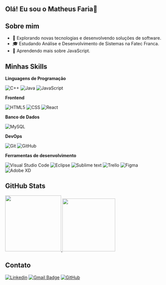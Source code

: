 ## Olá! Eu sou o Matheus Faria👋

## Sobre mim

- 🤔 Explorando novas tecnologias e desenvolvendo soluções de software.
- 🎓 Estudando Análise e Desenvolvimento de Sistemas na Fatec Franca.
- 🌱 Aprendendo mais sobre JavaScript.

## Minhas Skills

**Linguagens de Programação**

![C++](https://img.shields.io/badge/-C++-333333?style=flat&logo=C%2B%2B&logoColor=00599C)
![Java](https://img.shields.io/badge/-Java-333333?style=flat&logo=java)
![JavaScript](https://img.shields.io/badge/-JavaScript-333333?style=flat&logo=javascript)

**Frontend**

![HTML5](https://img.shields.io/badge/-HTML5-333333?style=flat&logo=HTML5) 
![CSS](https://img.shields.io/badge/-CSS-333333?style=flat&logo=CSS3&logoColor=1572B6)
![React](https://img.shields.io/badge/-React-333333?style=flat&logo=react)

**Banco de Dados**

![MySQL](https://img.shields.io/badge/-MySQL-333333?style=flat&logo=mysql)

**DevOps**

![Git](https://img.shields.io/badge/-Git-333333?style=flat&logo=git)
![GitHub](https://img.shields.io/badge/-GitHub-333333?style=flat&logo=github)

**Ferramentas de desenvolvimento**

![Visual Studio Code](https://img.shields.io/badge/-Visual%20Studio%20Code-333333?style=flat&logo=visual-studio)
![Eclipse](https://img.shields.io/badge/-Eclipse-333333?style=flat&logo=eclipse-ide&logoColor=2C2255)
![Sublime text](https://img.shields.io/badge/-Sublime%20Text-333333?style=flat&logo=sublime-text)
![Trello](https://img.shields.io/badge/-Trello-333333?style=flat&logo=trello)
![Figma](https://img.shields.io/badge/-Figma-333333?style=flat&logo=figma)
![Adobe XD](https://img.shields.io/badge/-Adobe%20XD-333333?style=flat&logo=adobe-xd)

## GitHub Stats

<a href="https://github.com/omatheusfaria" title="Perfil do Matheus Faria">
  <img height="180em" src="https://github-readme-stats.vercel.app/api?username=omatheusfaria&theme=tokyonight&show_icons=true" />
  <img height="170em" src="https://github-readme-stats.vercel.app/api/top-langs/?username=omatheusfaria&theme=tokyonight&show_icons=true" />
</a>

## Contato

[![Linkedin](https://img.shields.io/badge/-Linkedin-blue?style=flat-square&logo=Linkedin&logoColor=white&link=https://www.linkedin.com/in/matheusfaria-dev/)](https://www.linkedin.com/in/matheusfaria-dev/)
[![Gmail Badge](https://img.shields.io/badge/-Gmail-006bed?style=flat-square&logo=Gmail&logoColor=white&link=mailto:matheus@email.com)](mailto:lampersmatheusdk@gmail.com)
[![GitHub](https://img.shields.io/github/followers/omatheusfaria?label=follow&style=social)](https://github.com/omatheusfaria)


